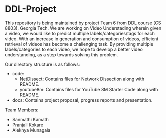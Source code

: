 # DDL-Project
This repository is being maintained by project Team 6 from DDL course (CS 8803), Georgia Tech. We are working on Video Understading wherein given a video, we would like to predict multiple labels/categories/tags for each video. With an increase in generation and consumption of videos, efficient retrieval of videos has become a challenging task. By providing multiple labels/categories to each video, we hope to develop a better video understanding, as a step towards solving this problem. 

Our directory structure is as follows:
- code:
  - NetDissect: Contains files for Network Dissection along with README.
  - youtube8m: Contains files for YouTube 8M Starter Code along with README.
- docs: Contains project proposal, progress reports and presentation.

Team Members:
- Sanmathi Kamath
- Pranjali Kokare
- Alekhya Munagala
